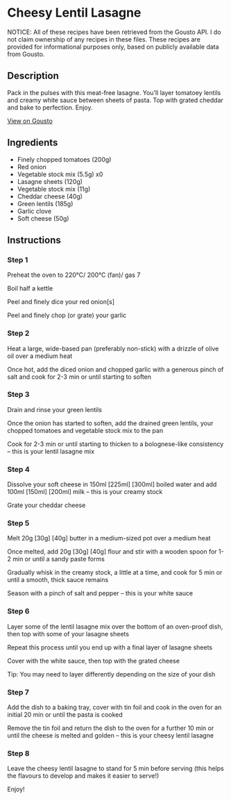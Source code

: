 # Cheesy Lentil Lasagne

NOTICE: All of these recipes have been retrieved from the Gousto API. I do not claim ownership of any recipes in these files. These recipes are provided for informational purposes only, based on publicly available data from Gousto.

## Description

Pack in the pulses with this meat-free lasagne. You’ll layer tomatoey lentils and creamy white sauce between sheets of pasta. Top with grated cheddar and bake to perfection. Enjoy.

[View on Gousto](https://www.gousto.co.uk/recipes/cookbook/cheesy-lentil-lasagne)

## Ingredients

- Finely chopped tomatoes (200g)
- Red onion
- Vegetable stock mix (5.5g) x0
- Lasagne sheets (120g)
- Vegetable stock mix (11g)
- Cheddar cheese (40g)
- Green lentils (185g)
- Garlic clove
- Soft cheese (50g)

## Instructions


### Step 1

Preheat the oven to 220°C/ 200°C (fan)/ gas 7

Boil half a kettle

Peel and finely dice your red onion[s]

Peel and finely chop (or grate) your garlic


### Step 2

Heat a large, wide-based pan (preferably non-stick) with a drizzle of olive oil over a medium heat

Once hot, add the diced onion and chopped garlic with a generous pinch of salt and cook for 2-3 min or until starting to soften


### Step 3

Drain and rinse your green lentils

Once the onion has started to soften, add the drained green lentils, your chopped tomatoes and vegetable stock mix to the pan

Cook for 2-3 min or until starting to thicken to a bolognese-like consistency – this is your lentil lasagne mix


### Step 4

Dissolve your soft cheese in 150ml<span class="text-purple"> [225ml]</span> <span class="text-danger">[300ml]</span> boiled water and add 100ml <span class="text-purple">[150ml]</span> <span class="text-danger">[200ml]</span> milk – this is your creamy stock

Grate your cheddar cheese


### Step 5

Melt 20g<span class="text-purple"> [30g]</span> <span class="text-danger">[40g]</span> butter in a medium-sized pot over a medium heat

Once melted, add 20g<span class="text-purple"> [30g] </span><span class="text-danger">[40g]</span> flour and stir with a wooden spoon for 1-2 min or until a sandy paste forms

Gradually whisk in the creamy stock, a little at a time, and cook for 5 min or until a smooth, thick sauce remains

Season with a pinch of salt and pepper – this is your white sauce


### Step 6

Layer some of the lentil lasagne mix over the bottom of an oven-proof dish, then top with some of your lasagne sheets

Repeat this process until you end up with a final layer of lasagne sheets

Cover with the white sauce, then top with the grated cheese

Tip: You may need to layer differently depending on the size of your dish


### Step 7

Add the dish to a baking tray, cover with tin foil and cook in the oven for an initial 20 min or until the pasta is cooked

Remove the tin foil and return the dish to the oven for a further 10 min or until the cheese is melted and golden – this is your cheesy lentil lasagne

### Step 8

Leave the cheesy lentil lasagne to stand for 5 min before serving (this helps the flavours to develop and makes it easier to serve!)

Enjoy!

